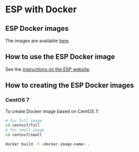 # ESP with Docker

## ESP Docker images

The images are available [here](https://hub.docker.com/repository/docker/davidegiri/esp).

## How to use the ESP Docker image

See the [instructions on the ESP website](https://www.esp.cs.columbia.edu/docs/setup/setup-guide/#docker).

## How to creating the ESP Docker images

### CentOS 7

To create Docker image based on CentOS 7:
```bash
# for full image
cd centos7/full
# for small image
cd centos7/small

docker build -t <docker-image-name> .
```
